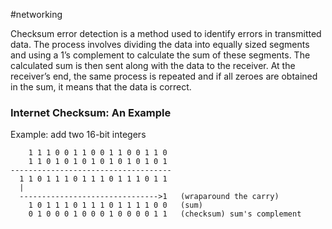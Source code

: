 #networking 

Checksum error detection is a method used to identify errors in transmitted data. The process involves dividing the data into equally sized segments and using a 1’s complement to calculate the sum of these segments. The calculated sum is then sent along with the data to the receiver. At the receiver’s end, the same process is repeated and if all zeroes are obtained in the sum, it means that the data is correct.

### Internet Checksum: An Example
Example: add two 16-bit integers
```
	1 1 1 0 0 1 1 0 0 1 1 0 0 1 1 0
	1 1 0 1 0 1 0 1 0 1 0 1 0 1 0 1 
------------------------------------
  1 1 0 1 1 1 0 1 1 1 0 1 1 1 0 1 1
  |
  ------------------------------->1   (wraparound the carry)
    1 0 1 1 1 0 1 1 1 0 1 1 1 1 0 0   (sum)
    0 1 0 0 0 1 0 0 0 1 0 0 0 0 1 1   (checksum) sum's complement
  ```


